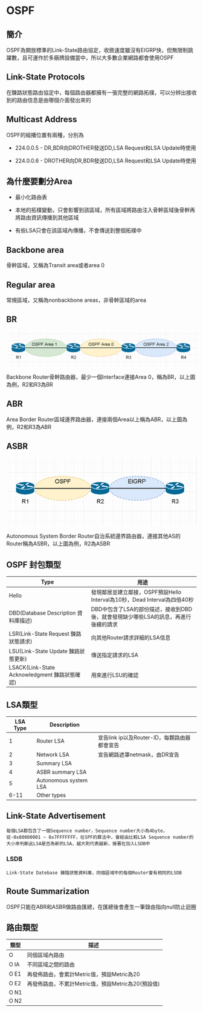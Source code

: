 # OSPF #

## 簡介 ##

OSPF為開放標準的Link-State路由協定，收斂速度雖沒有EIGRP快，但無限制跳躍數，且可運作於多廠牌設備當中，所以大多數企業網路都會使用OSPF

## Link-State Protocols ##

在鍊路狀態路由協定中，每個路由器都擁有一張完整的網路拓樸，可以分辨出接收到的路由信息是由哪個介面發出來的

## Multicast Address ##

OSPF的組播位置有兩種，分別為

- 224.0.0.5 - DR,BDR向DROTHER發送DD,LSA Request和LSA Update時使用

- 224.0.0.6 - DROTHER向DR,BDR發送DD,LSA Request和LSA Update時使用

## 為什麼要劃分Area ##

- 最小化路由表

- 本地的拓樸變動，只會影響到該區域，所有區域將路由注入骨幹區域後骨幹再將路由資訊傳播到其他區域

- 有些LSA只會在該區域內傳播，不會傳送到整個拓樸中

## Backbone area ##

骨幹區域，又稱為Transit area或者area 0

## Regular area ##

常規區域，又稱為nonbackbone areas，非骨幹區域的area

## BR ##

![](Image/BR.png)

Backbone Router骨幹路由器，最少一個Interface連接Area 0，稱為BR，以上圖為例，R2和R3為BR

## ABR ##

Area Border Router區域邊界路由器，連接兩個Area以上稱為ABR，以上圖為例，R2和R3為ABR

## ASBR ##

![](Image/ASBR.png)

Autonomous System Border Router自治系統邊界路由器，連接其他AS的Router稱為ASBR，以上圖為例，R2為ASBR

## OSPF 封包類型 ##

|Type|用途|
|---|---|
|Hello|發現鄰居並建立鄰接，OSPF預設Hello Interval為10秒，Dead Interval為四倍40秒|
|DBD(Database Description 資料庫描述)|DBD中包含了LSA的部份描述，接收到DBD後，就會發現缺少哪些LSA的訊息，再進行後續的請求
|LSR(Link-State Request 鍊路狀態請求)|向其他Router請求詳細的LSA信息|
|LSU(Link-State Update 鍊路狀態更新)|傳送指定請求的LSA|
|LSACK(Link-State Acknowledgment 鍊路狀態確認)|用來進行LSU的確認|

## LSA類型 ##

|LSA Type|Description| |
|---|---|---|
|1|Router LSA|宣告link ip以及Router-ID，每顆路由器都會宣告|
|2|Network LSA|宣告網路遮罩netmask，由DR宣告|
|3|Summary LSA||
|4|ASBR summary LSA||
|5|Autonomous system LSA||
|6-11|Other types||

## Link-State Advertisement ##

	每個LSA都包含了一個Sequence number，Sequence number大小為4byte，從-0x80000001 ~ 0x7FFFFFFF，在SPF的算法中，會經由比較LSA Sequence number的大小來判斷此LSA是否為新的LSA，越大則代表越新，接著在加入LSDB中

### LSDB ###

	Link-State Datebase 鍊路狀態資料庫，同個區域中的每個Router會有相同的LSDB

## Route Summarization ## 

OSPF只能在ABR和ASBR做路由匯總，在匯總後會產生一筆錄由指向null防止迴圈

## 路由類型 ##

|類型|描述|
|---|---|
|O|同個區域內路由|
|O IA|不同區域之間的路由|
|O E1|再發佈路由，會累計Metric值，預設Metric為20|
|O E2|再發佈路由，不累計Metric值，預設Metric為20(預設值)| 
|O N1||
|O N2||


